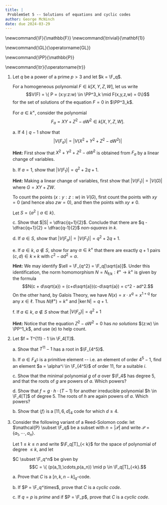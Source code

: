 ```yaml
---
title: |
 ProblemSet 5 -- Solutions of equations and cyclic codes
author: George McNinch
date: due 2024-03-29
---
```


\newcommand{\F}{\mathbb{F}}
\newcommand{\trivial}{\mathbf{1}}

\newcommand{\GL}{\operatorname{GL}}

\newcommand{\PP}{\mathbb{P}}

\newcommand{\tr}{\operatorname{tr}}


1. Let $q$ be a power of a prime $p > 3$ and let $k = \F_q$.

   For a homogeneous polynomial $F \in k[X,Y,Z,W]$, let us write
   $$V(F) = \{ P = (x:y:z:w) \in \PP^3_k \mid F(x,y,z,w) = 0\}$$
   for the set of solutions of the equation $F=0$ in $\PP^3_k$.

   For $a \in k^\times$, consider the polynomial
   $$F_a = XY + Z^2 - aW^2 \in k[X,Y,Z,W].$$

   a. If $4 \mid q -1$ show that
      $$|V(F_a)| = |V(X^2 + Y^2 + Z^2 - aW^2)|$$

      **Hint:** First show that $X^2 + Y^2 + Z^2 - aW^2$ is obtained
	  from $F_a$ by a linear change of variables.

   b. If $a = 1$, show that $|V(F_1)| = q^2 + 2q + 1$.
   
      **Hint:** Making a linear change of variables, first show that
	  $|V(F_1)| = |V(G)|$ where $G = XY + ZW$.

      To count the points $(x:y:z:w)$ in $V(G)$, first count the points
	  with $xy = 0$ (and hence also $zw = 0$), and then the points with $xy \ne 0$.

   Let $S = \{ a^2 \mid a \in k\}$.

   c. Show that $|S| = \dfrac{q+1}{2}$.  Conclude that there are $q -
      \dfrac{q+1}{2} = \dfrac{q-1}{2}$ *non-squares* in $k$.

   
   d. If $a \in S$, show that $|V(F_a)| = |V(F_1)| = q^2 + 2q + 1$.

   e. If $a \in k$, $a \not \in S$, show for any $\alpha \in k^\times$
      that there are exactly $q+1$ pairs $(c,d) \in k \times k$ with $c^2 -
      ad^2 = \alpha$.
      
	  **Hint:** We may identify $\ell = \F_{q^2} =
	  \F_q[\sqrt{a}]$. Under this identification, the norm
	  homomorphism $N=N_{\ell/k}: \ell^\times \to k^\times$ is given
	  by the formula $$N(c + d\sqrt{a}) = (c+d\sqrt{a})(c-d\sqrt{a}) =
	  c^2 - ad^2.$$ On the other hand, by Galois Theory, we have
	  $N(x) = x \cdot x^q = x^{1+q}$ for any $x \in \ell$. Thus
	  $N(\ell^\times) = k^\times$ and $|\ker N| = q+1$.


   f. If $a \in k$, $a \not \in S$ show that $|V(F_a)| = q^2 + 1$

      **Hint:** Notice that the equation $Z^2 - aW^2 = 0$ has *no solutions*
	  $(z:w) \in \PP^1_k$, and use (e) to help count.


2. Let $f = T^{11} - 1 \in \F_4[T]$. 

   a. Show that $T^{11} -1$ has a root in $\F_{4^5}$.
   
   b. If $\alpha \in F_{4^5}$ is a primitive element -- i.e. an
	  element of order $4^5 -1$, find an element $a = \alpha^i \in
	  \F_{4^5}$ of order $11$, for a suitable $i$.
	  
   c. Show that the minimal polynomial $g$ of $a$ over $\F_4$ has
      degree 5, and that the roots of $g$ are powers of $a$. Which
      powers?
  
   d. Show that $f = g\cdot h \cdot (T-1)$ for another irreducible
      polynomial $h \in \F_4[T]$ of degree 5. The roots of $h$ are
      again powers of $a$. Which powers?
	  
   b. Show that $\langle f \rangle$ is a 
      $[11,6,d]_4$ code for which $d \ge 4$.


3. Consider the following variant of a Reed-Solomon code: let
   $\mathcal{P} \subset \F_q$ be a subset with $n = |\mathcal{P}|$
   and write $\mathcal{P} = \{a_1,\cdots,a_n\}$.

   Let $1 \le k \le n$ and write $\F_q[T]_{< k}$ for the space of
   polynomial of degree $\le k$, and let
   
   $C \subset \F_q^n$ be given by
   $$C = \{ (p(a_1),\cdots,p(a_n)) \mid p \in \F_q[T]_{<k}.$$
   
   a. Prove that $C$ is a $[n,k,n-k]_q$-code.
   
   b. If $P = \F_q^\times$, prove that $C$ is a *cyclic code*. 

   c. If $q = p$ is *prime* and if $P = \F_p$, prove that $C$ is a *cyclic code*.
